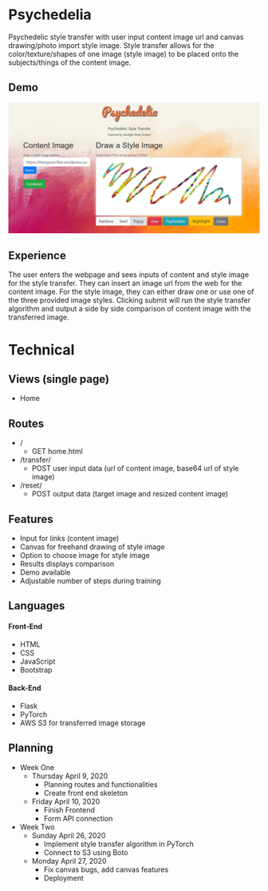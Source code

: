 # Psychedelia
Psychedelic style transfer with user input content image url and canvas drawing/photo import style image.
Style transfer allows for the color/texture/shapes of one image (style image) to be placed onto the subjects/things of the content image.

## Demo

![Alt text](demoImages/img1.JPG)


## Experience
The user enters the webpage and sees inputs of content and style image for the style transfer. They can insert an image url from the web for the content image. For the style image, they can either draw one or use one of the three provided image styles.
Clicking submit will run the style transfer algorithm and output a side by side comparison of content image with the transferred image.

# Technical
## Views (single page)
- Home 

## Routes
- /
  - GET home.html
- /transfer/
  - POST user input data (url of content image, base64 url of style image)
- /reset/
  - POST output data (target image and resized content image)

## Features
- Input for links (content image)
- Canvas for freehand drawing of style image
- Option to choose image for style image
- Results displays comparison
- Demo available
- Adjustable number of steps during training

## Languages

#### Front-End
* HTML
* CSS
* JavaScript
* Bootstrap

#### Back-End
* Flask
* PyTorch
* AWS S3 for transferred image storage

## Planning
- Week One
  - Thursday April 9, 2020
    - Planning routes and functionalities
    - Create front end skeleton
  - Friday April 10, 2020
    - Finish Frontend
    - Form API connection
- Week Two
  - Sunday April 26, 2020
    - Implement style transfer algorithm in PyTorch
    - Connect to S3 using Boto
  - Monday April 27, 2020
    - Fix canvas bugs, add canvas features
    - Deployment
  
  
